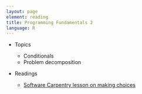 ```yaml
---
layout: page
element: reading
title: Programming Fundamentals 2
language: R
---
```


* Topics

  * Conditionals
  * Problem decomposition

* Readings

  * [Software Carpentry lesson on making choices](http://swcarpentry.github.io/r-novice-inflammation/04-cond)